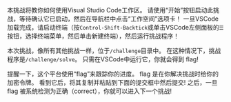 本挑战将教你如何使用Visual Studio Code工作区。
请使用“开始”按钮启动此挑战，等待确认它已启动，然后在导航栏中点击“工作空间”选项卡！
一旦VSCode加载完成，请启动终端（按`Control-Shift-Backtick`或单击VSCode左侧面板的`☰`按钮，选择终端菜单，然后单击新建终端），然后运行挑战程序！

本次挑战，像所有其他挑战一样，位于`/challenge`目录中。
在这种情况下，挑战程序是`/challenge/solve`。
只需在VSCode中运行它，你就会得到 flag!

提醒一下，这个平台使用“flag”来跟踪你的进度。
flag 是在你解决挑战时给你的加密令牌。
看到它后，将其复制并粘贴到下面的提交框中然后提交!
之后，一旦 flag 被系统检测为正确（correct），你就可以进入下一个挑战!

